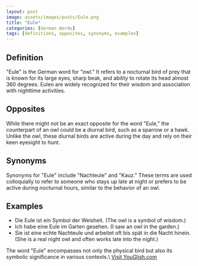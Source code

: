 ```yaml
---
layout: post
image: assets/images/posts/Eule.png
title: "Eule"
categories: [German Words]
tags: [definitions, opposites, synonyms, examples]
---
```


## Definition
"Eule" is the German word for "owl." It refers to a nocturnal bird of prey that is known for its large eyes, sharp beak, and ability to rotate its head almost 360 degrees. Eulen are widely recognized for their wisdom and association with nighttime activities.

## Opposites
While there might not be an exact opposite for the word "Eule," the counterpart of an owl could be a diurnal bird, such as a sparrow or a hawk. Unlike the owl, these diurnal birds are active during the day and rely on their keen eyesight to hunt.

## Synonyms
Synonyms for "Eule" include "Nachteule" and "Kauz." These terms are used colloquially to refer to someone who stays up late at night or prefers to be active during nocturnal hours, similar to the behavior of an owl.

## Examples
- Die Eule ist ein Symbol der Weisheit. (The owl is a symbol of wisdom.)
- Ich habe eine Eule im Garten gesehen. (I saw an owl in the garden.)
- Sie ist eine echte Nachteule und arbeitet oft bis spät in die Nacht hinein. (She is a real night owl and often works late into the night.)

The word "Eule" encompasses not only the physical bird but also its symbolic significance in various contexts.\ <a id="yg-widget-0" class="youglish-widget" data-query="Eule" data-lang="german" data-components="8412" data-auto-start="0" data-bkg-color="theme_light" data-title="How%20to%20pronounce%20Eule%20in%20German"  rel="nofollow" href="https://youglish.com">Visit YouGlish.com</a><script async src="https://youglish.com/public/emb/widget.js" charset="utf-8"></script>